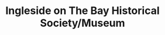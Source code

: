 ---
layout: repo
title: "Ingleside on The Bay Historical Society/Museum"
id: 17412
permalink: repos/17412/
---
